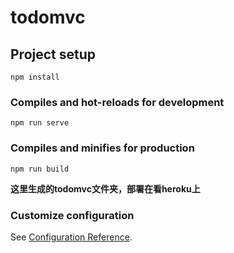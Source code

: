 # todomvc

## Project setup
```
npm install
```

### Compiles and hot-reloads for development
```
npm run serve
```

### Compiles and minifies for production
```
npm run build
```

**这里生成的todomvc文件夹，部署在看heroku上**

### Customize configuration

See [Configuration Reference](https://cli.vuejs.org/config/).
